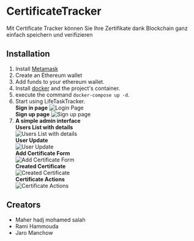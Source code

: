 # CertificateTracker
Mit Certificate Tracker können Sie Ihre Zertifikate dank Blockchain ganz einfach speichern und verifizieren

## Installation  
1. Install [Metamask](https://chrome.google.com/webstore/detail/metamask/nkbihfbeogaeaoehlefnkodbefgpgknn) 
2. Create an Ethereum wallet
3. Add funds to your ethereum wallet.
4. Install [docker](https://docs.docker.com/get-docker/) and the project's container.
5. execute the command `docker-compose up -d`.
6. Start using LifeTaskTracker.  
**Sign in page**
![Login Page]()  
**Sign up page**
![Sign up page]()
3. **A simple admin interface**  
**Users List with details**  
![Users List with details]()  
**User Update**  
![User Update]()  
**Add Certificate Form**  
![Add Certificate Form]()  
**Created Certificate**  
![Created Certificate]()  
**Certificate Actions**  
![Certificate Actions]()  
## Creators 
- Maher hadj mohamed salah
- Rami Hammouda
- Jaro Manchow
